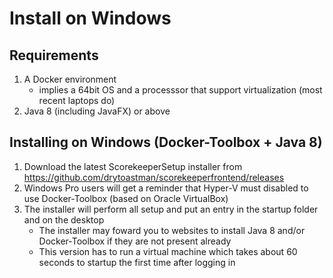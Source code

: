 # Install on Windows

## Requirements
1. A Docker environment
    * implies a 64bit OS and a processsor that support virtualization (most recent laptops do)
1. Java 8 (including JavaFX) or above

## Installing on Windows (Docker-Toolbox + Java 8)
1. Download the latest ScorekeeperSetup installer from <https://github.com/drytoastman/scorekeeperfrontend/releases> 
2. Windows Pro users will get a reminder that Hyper-V must disabled to use Docker-Toolbox (based on Oracle VirtualBox)
3. The installer will perform all setup and put an entry in the startup folder and on the desktop
    * The installer may foward you to websites to install Java 8 and/or Docker-Toolbox if they are not present already
    * This version has to run a virtual machine which takes about 60 seconds to startup the first time after logging in

